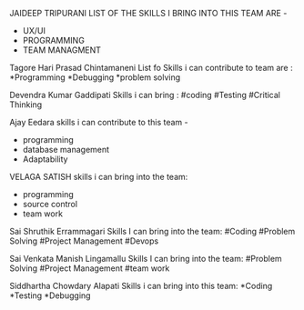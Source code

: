 
JAIDEEP TRIPURANI
LIST OF THE SKILLS I BRING INTO THIS TEAM ARE - 
- UX/UI 
- PROGRAMMING
- TEAM MANAGMENT

Tagore Hari Prasad Chintamaneni
List fo Skills i can contribute to team are :
*Programming
*Debugging
*problem solving

Devendra Kumar Gaddipati
Skills i can bring :
#coding
#Testing
#Critical Thinking

Ajay Eedara
skills i can contribute to this team -
- programming
- database management
- Adaptability

VELAGA SATISH 
skills i can bring into the team:
* programming
* source control
* team work

Sai Shruthik Errammagari
Skills I can bring into the team:
#Coding
#Problem Solving
#Project Management
#Devops

Sai Venkata Manish Lingamallu 
Skills I can bring into the team:
#Problem Solving
#Project Management
#team work

Siddhartha Chowdary Alapati
Skills i can bring into this team:
*Coding
*Testing
*Debugging

